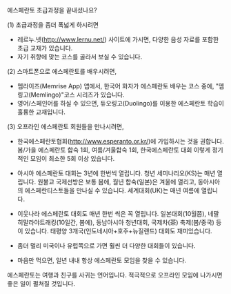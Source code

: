 에스페란토 초급과정을 끝내셨나요?


(1) 초급과정을 좀더 폭넓게 하시려면

- 레르누.넷(http://www.lernu.net/) 사이트에 가시면, 다양한 음성 자료를 포함한 초급 교재가 있습니다.
- 자기 취향에 맞는 코스를 골라서 보실 수 있습니다.

(2) 스마트폰으로 에스페란토를 배우시려면,

- 멤라이즈(Memrise App) 앱에서, 한국어 화자가 에스페란토 배우는 코스 중에, "멤링고(Memlingo)"코스 시리즈가 있습니다.
- 영어/스페인어를 하실 수 있으면, 듀오링고(Duolingo)를 이용한 에스페란토 학습이 훌륭한 교재입니다.
    
(3) 오프라인 에스페란토 회원들을 만나시려면,

- 한국에스페란토협회(http://www.esperanto.or.kr/)에 가입하시는 것을 권합니다.
  봄/가을 에스페란토 합숙 1회, 여름/겨울합숙 1회, 한국에스페란토 대회 이렇게 정기적인 모임이 최소한 5회 이상 있습니다.
 
- 아시아 에스페란토 대회는 3년에 한번씩 열립니다.
  청년 세미나리오(KS)는 매년 열립니다.
  원불교 국제선방은 보통 봄에, 월년 합숙(일본)은 겨울에 열리고, 동아시아의 에스페란티스토들을 만나실 수 있습니다.
  세계대회(UK)는 매년 여름에 열립니다.
      
- 이웃나라 에스페란토 대회도 매년 한번 씩은 꼭 열립니다.
  일본대회(10월쯤), 네팔 히말라야트래킹(10일간, 봄에), 동남아시아 청년대회, 국제차(茶) 축제(봄/중국) 등이 있습니다.
  태평양 3개국(인도네시아+호주+뉴질랜드) 대회도 재미있습니다.
      
- 좀더 멀리 미국이나 유럽쪽으로 가면 훨씬 더 다양한 대회들이 있습니다.
    
- 마음만 먹으면, 일년 내내 항상 에스페란토 모임을 찾을 수 있습니다.
 
에스페란토는 여행과 친구를 사귀는 언어입니다.
적극적으로 오프라인 모임에 나가시면 좋은 일이 펼쳐질 것입니다.     
